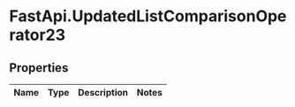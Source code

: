 # FastApi.UpdatedListComparisonOperator23

## Properties
Name | Type | Description | Notes
------------ | ------------- | ------------- | -------------
